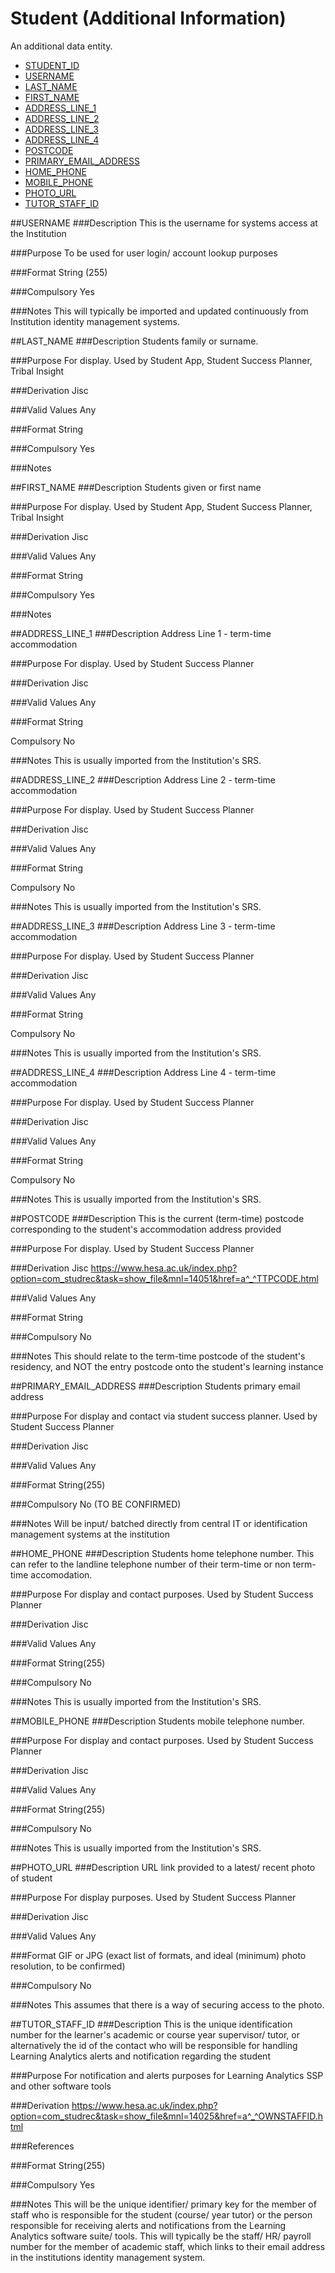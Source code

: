 # Student (Additional Information)
An additional data entity.

* [STUDENT_ID](student.md#student_id)
* [USERNAME](#username)
* [LAST_NAME](#last_name)
* [FIRST_NAME](#first_name)
* [ADDRESS_LINE_1](#address_line_1)
* [ADDRESS_LINE_2](#address_line_2)
* [ADDRESS_LINE_3](#address_line_3)
* [ADDRESS_LINE_4](#address_line_4)
* [POSTCODE](#postcode)
* [PRIMARY_EMAIL_ADDRESS](#primary_email_address)
* [HOME_PHONE](#home_phone)
* [MOBILE_PHONE](#mobile_phone)
* [PHOTO_URL](#photo_url)
* [TUTOR_STAFF_ID](#tutor_staff_id)

##USERNAME
###Description
This is the username for systems access at the Institution

###Purpose
To be used for user login/ account lookup purposes

###Format
String (255)

###Compulsory
Yes

###Notes
This will typically be imported and updated continuously from Institution identity management systems.

##LAST_NAME
###Description
Students family or surname.

###Purpose
For display. Used by Student App, Student Success Planner, Tribal Insight

###Derivation
Jisc

###Valid Values
Any

###Format
String

###Compulsory
Yes

###Notes

##FIRST_NAME
###Description
Students given or first name

###Purpose
For display. Used by Student App, Student Success Planner, Tribal Insight

###Derivation
Jisc

###Valid Values
Any

###Format
String

###Compulsory
Yes 

###Notes

##ADDRESS_LINE_1
###Description
Address Line 1 - term-time accommodation

###Purpose
For display. Used by Student Success Planner

###Derivation
Jisc

###Valid Values
Any

###Format
String

Compulsory
No 

###Notes
This is usually imported from the Institution's SRS.

##ADDRESS_LINE_2
###Description
Address Line 2 - term-time accommodation

###Purpose
For display. Used by Student Success Planner

###Derivation
Jisc

###Valid Values
Any

###Format
String

Compulsory
No 

###Notes
This is usually imported from the Institution's SRS.

##ADDRESS_LINE_3
###Description
Address Line 3 - term-time accommodation

###Purpose
For display. Used by Student Success Planner

###Derivation
Jisc

###Valid Values
Any

###Format
String

Compulsory
No 

###Notes
This is usually imported from the Institution's SRS.

##ADDRESS_LINE_4
###Description
Address Line 4 - term-time accommodation

###Purpose
For display. Used by Student Success Planner

###Derivation
Jisc

###Valid Values
Any

###Format
String

Compulsory
No 

###Notes
This is usually imported from the Institution's SRS.

##POSTCODE
###Description
This is the current (term-time) postcode corresponding to the student's accommodation address provided

###Purpose
For display. Used by Student Success Planner

###Derivation
Jisc
https://www.hesa.ac.uk/index.php?option=com_studrec&task=show_file&mnl=14051&href=a^_^TTPCODE.html

###Valid Values
Any

###Format
String

###Compulsory
No 

###Notes
This should relate to the term-time postcode of the student's residency, and NOT the entry postcode onto the student's learning instance

##PRIMARY_EMAIL_ADDRESS
###Description
Students primary email address

###Purpose
For display and contact via student success planner. Used by Student Success Planner

###Derivation
Jisc

###Valid Values
Any

###Format
String(255)

###Compulsory
No (TO BE CONFIRMED)

###Notes
Will be input/ batched directly from central IT or identification management systems at the institution

##HOME_PHONE
###Description
Students home telephone number. This can refer to the landline telephone number of their term-time or non term-time accomodation.

###Purpose
For display and contact purposes. Used by Student Success Planner

###Derivation
Jisc

###Valid Values
Any

###Format
String(255)

###Compulsory
No

###Notes
This is usually imported from the Institution's SRS.

##MOBILE_PHONE
###Description
Students mobile telephone number.

###Purpose
For display and contact purposes. Used by Student Success Planner

###Derivation
Jisc

###Valid Values
Any

###Format
String(255)

###Compulsory
No

###Notes
This is usually imported from the Institution's SRS.

##PHOTO_URL
###Description
URL link provided to a latest/ recent photo of student

###Purpose
For display purposes. Used by Student Success Planner

###Derivation
Jisc

###Valid Values
Any

###Format
GIF or JPG (exact list of formats, and ideal (minimum) photo resolution, to be confirmed)

###Compulsory
No

###Notes
This assumes that there is a way of securing access to the photo.

##TUTOR_STAFF_ID
###Description
This is the unique identification number for the learner's academic or course year supervisor/ tutor, or alternatively the id of the contact who will be responsible for handling Learning Analytics alerts and notification regarding the student

###Purpose
For notification and alerts purposes for Learning Analytics SSP and other software tools

###Derivation
https://www.hesa.ac.uk/index.php?option=com_studrec&task=show_file&mnl=14025&href=a^_^OWNSTAFFID.html

###References

###Format
String(255)

###Compulsory
Yes

###Notes
This will be the unique identifier/ primary key for the member of staff who is responsible for the student (course/ year tutor) or the person responsible for receiving alerts and notifications from the Learning Analytics software suite/ tools. This will typically be the staff/ HR/ payroll number for the member of academic staff, which links to their email address in the institutions identity management system.
